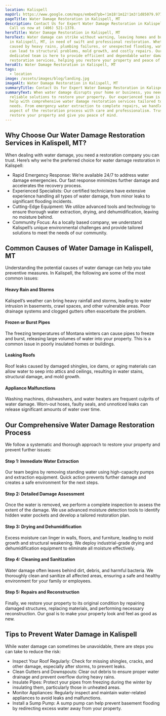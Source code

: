 ```yaml
---
location: Kalispell
mapUrl: https://www.google.com/maps/embed?pb=!1m18!1m12!1m3!1d85079.97722928284!2d-114.40338404472459!3d48.21144483692657!2m3!1f0!2f0!3f0!3m2!1i1024!2i768!4f13.1!3m3!1m2!1s0x536650959ceac247%3A0xaf1fbdda1d5abb62!2sKalispell%2C%20MT%2059901%2C%20USA!5e0!3m2!1sen!2sca!4v1734008058002!5m2!1sen!2sca
pageTitle: Water Damage Restoration in Kalispell, MT
description: Contact Us for Expert Water Damage Restoration in Kalispell, MT. 📞
  Call us now at (406) 521-1378.
heroTitle: Water Damage Restoration in Kalispell, MT
heroText: Water damage can strike without warning, leaving homes and businesses
  in Kalispell, MT, in need of swift and professional restoration. Whether
  caused by heavy rains, plumbing failures, or unexpected flooding, water damage
  can lead to structural problems, mold growth, and costly repairs. Our
  dedicated team is here to provide efficient and dependable water damage
  restoration services, helping you restore your property and peace of mind.
heroAlt: Water Damage Restoration in Kalispell, MT
tags:
  - location
image: /assets/images/blog/landing.jpg
imageAlt: Water Damage Restoration in Kalispell, MT
summaryTitle: Contact Us for Expert Water Damage Restoration in Kalispell, MT
summaryText: When water damage disrupts your home or business, you need fast,
  reliable solutions to restore your property. Our experienced team is here to
  help with comprehensive water damage restoration services tailored to your
  needs. From emergency water extraction to complete repairs, we handle every
  aspect of the restoration process with care and professionalism. Trust us to
  restore your property and give you peace of mind.
---
```

## Why Choose Our Water Damage Restoration Services in Kalispell, MT?

When dealing with water damage, you need a restoration company you can trust. Here’s why we’re the preferred choice for water damage restoration in Kalispell:

* Rapid Emergency Response: We’re available 24/7 to address water damage emergencies. Our fast response minimizes further damage and accelerates the recovery process.
* Experienced Specialists: Our certified technicians have extensive experience handling all types of water damage, from minor leaks to significant flooding incidents.
* Cutting-Edge Equipment: We utilize advanced tools and technology to ensure thorough water extraction, drying, and dehumidification, leaving no moisture behind.
* Community Focus: As a locally based company, we understand Kalispell’s unique environmental challenges and provide tailored solutions to meet the needs of our community.

## Common Causes of Water Damage in Kalispell, MT

Understanding the potential causes of water damage can help you take preventive measures. In Kalispell, the following are some of the most common issues:

#### Heavy Rain and Storms

Kalispell’s weather can bring heavy rainfall and storms, leading to water intrusion in basements, crawl spaces, and other vulnerable areas. Poor drainage systems and clogged gutters often exacerbate the problem.

#### Frozen or Burst Pipes

The freezing temperatures of Montana winters can cause pipes to freeze and burst, releasing large volumes of water into your property. This is a common issue in poorly insulated homes or buildings.

#### Leaking Roofs

Roof leaks caused by damaged shingles, ice dams, or aging materials can allow water to seep into attics and ceilings, resulting in water stains, structural damage, and mold growth.

#### Appliance Malfunctions

Washing machines, dishwashers, and water heaters are frequent culprits of water damage. Worn-out hoses, faulty seals, and unnoticed leaks can release significant amounts of water over time.

## Our Comprehensive Water Damage Restoration Process

We follow a systematic and thorough approach to restore your property and prevent further issues:

#### Step 1: Immediate Water Extraction

Our team begins by removing standing water using high-capacity pumps and extraction equipment. Quick action prevents further damage and creates a safe environment for the next steps.

#### Step 2: Detailed Damage Assessment

Once the water is removed, we perform a complete inspection to assess the extent of the damage. We use advanced moisture detection tools to identify hidden water pockets and develop a tailored restoration plan.

#### Step 3: Drying and Dehumidification

Excess moisture can linger in walls, floors, and furniture, leading to mold growth and structural weakening. We deploy industrial-grade drying and dehumidification equipment to eliminate all moisture effectively.

#### Step 4: Cleaning and Sanitization

Water damage often leaves behind dirt, debris, and harmful bacteria. We thoroughly clean and sanitize all affected areas, ensuring a safe and healthy environment for your family or employees.

#### Step 5: Repairs and Reconstruction

Finally, we restore your property to its original condition by repairing damaged structures, replacing materials, and performing necessary reconstruction. Our goal is to make your property look and feel as good as new.

## Tips to Prevent Water Damage in Kalispell

While water damage can sometimes be unavoidable, there are steps you can take to reduce the risk:

* Inspect Your Roof Regularly: Check for missing shingles, cracks, and other damage, especially after storms, to prevent leaks.
* Clean Gutters and Downspouts: Clear out debris to ensure proper water drainage and prevent overflow during heavy rains.
* Insulate Pipes: Protect your pipes from freezing during the winter by insulating them, particularly those in unheated areas.
* Monitor Appliances: Regularly inspect and maintain water-related appliances to avoid leaks and malfunctions.
* Install a Sump Pump: A sump pump can help prevent basement flooding by redirecting excess water away from your property.
